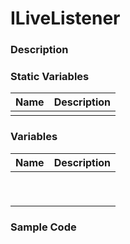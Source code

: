 # ILiveListener

### Description





### Static Variables

| Name | Description |
| :--: | :---------: |
|      |             |



### Variables

| Name | Description |
| :--: | :---------: |
|      |             |
|      |             |
|      |             |
|      |             |
|      |             |
|      |             |
|      |             |
|      |             |
|      |             |



### Sample Code

```C#

```




